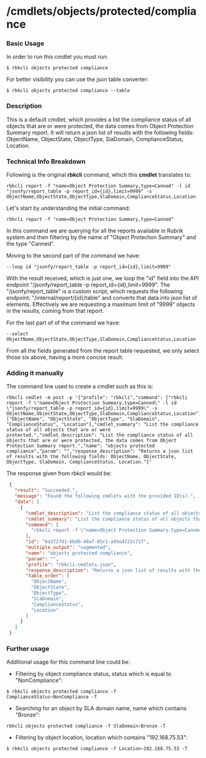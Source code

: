  # /cmdlets/objects/protected/compliance
 
 ### Basic Usage
 In order to run this cmdlet you must run:
 ```
 $ rbkcli objects protected compliance
 ```
 For better visibility you can use the json table converter:
 ```
 $ rbkcli objects protected compliance --table
 ```
 
 ### Description
 
 This is a default cmdlet, which provides a list the compliance status of all objects that are or were protected, the data comes from Object Protection Summary report. It will return a json list of results with the following fields: ObjectName, ObjectState, ObjectType, SlaDomain, ComplianceStatus, Location.
 
 
 ### Technical Info Breakdown
 
 Following is the original **rbkcli** command, which this **cmdlet** translates to:
 ```
 rbkcli report -f "name=Object Protection Summary,type=Canned" -l id "jsonfy/report_table -p report_id={id},limit=9999" -s ObjectName,ObjectState,ObjectType,SlaDomain,ComplianceStatus,Location
 ```
 
 Let's start by understanding the initial command:
 ```
 rbkcli report -f "name=Object Protection Summary,type=Canned" 
 ```
 In this command we are querying for all the reports available in Rubrik system and then filtering by the name of "Object Protection Summary" and the type "Canned". 
 
 Moving to the second part of the command we have:
 ```
 --loop id "jsonfy/report_table -p report_id={id},limit=9999"
 ```
 With the result received, which is just one, we loop the "id" field into the API endpoint "/jsonfy/report_table -p report_id={id},limit=9999". 
 The "/jsonfy/report_table" is a custom script, which requests the following endpoint: "/internal/report/{id}/table" and converts that data into json list of elements.
 Effectively we are requesting a maximum limit of "9999" objects in the results, coming from that report.
 
 For the last part of of the command we have:
 ```
 --select ObjectName,ObjectState,ObjectType,SlaDomain,ComplianceStatus,Location
 ```
 From all the fields generated from the report table requested, we only select those six above, having a more concise result.
 
 ### Adding it manually
 The command line used to create a cmdlet such as this is:
 ```
 rbkcli cmdlet -m post -p '{"profile": "rbkcli","command": ["rbkcli report -f \"name=Object Protection Summary,type=Canned\" -l id \"jsonfy/report_table -p report_id={id},limit=9999\" -s ObjectName,ObjectState,ObjectType,SlaDomain,ComplianceStatus,Location"],"table_order": ["ObjectName", "ObjectState", "ObjectType", "SlaDomain", "ComplianceStatus", "Location"],"cmdlet_summary": "List the compliance status of all objects that are or were protected.","cmdlet_description": "List the compliance status of all objects that are or were protected, the data comes from Object Protection Summary report.","name": "objects protected compliance","param": "","response_description": "Returns a json list of results with the following fields: ObjectName, ObjectState, ObjectType, SlaDomain, ComplianceStatus, Location."}'
 ```
 
 The response given from rbkcli would be:
 
 ```json
  {
    "result": "Succeeded.",
    "message": "Found the following cmdlets with the provided ID(s).",
    "data": [
      {
        "cmdlet_description": "List the compliance status of all objects that are or were protected, the data comes from Object Protection Summary report.",
        "cmdlet_summary": "List the compliance status of all objects that are or were protected.",
        "command": [
          "rbkcli report -f \"name=Object Protection Summary,type=Canned\" -l id \"jsonfy/report_table -p report_id={id},limit=9999\" -s ObjectName,ObjectState,ObjectType,SlaDomain,ComplianceStatus,Location"
        ],
        "id": "6a3f27d1-bbd0-48a7-85c1-a95e4722c71f",
        "multiple_output": "segmented",
        "name": "objects protected compliance",
        "param": "",
        "profile": "rbkcli-cmdlets.json",
        "response_description": "Returns a json list of results with the following fields: ObjectName, ObjectState, ObjectType, SlaDomain, ComplianceStatus, Location.",
        "table_order": [
          "ObjectName",
          "ObjectState",
          "ObjectType",
          "SlaDomain",
          "ComplianceStatus",
          "Location"
        ]
      }
    ]
  }
 ```
 
 ### Further usage
 Additional usage for this command line could be:
 - Filtering by object compliance status, status which is equal to "NonCompliance":
 ```
 $ rbkcli objects protected compliance -f ComplianceStatus~NonCompliance -T
 ```
 - Searching for an object by SLA domain name, name which contains "Bronze":
 ```
 rbkcli objects protected compliance -f SlaDomain~Bronze -T
 ```
 - Filtering by object location, location which contains "192.168.75.53":
 ```
 $ rbkcli objects protected compliance -f Location~192.168.75.53 -T
 ```